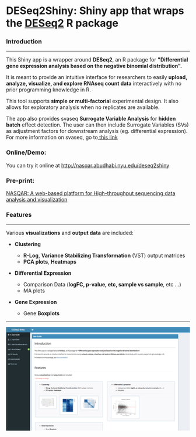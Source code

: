 # DESeq2Shiny: Shiny app that wraps the <a href="https://bioconductor.org/packages/release/bioc/html/DESeq2.html" target="_blank">DESeq2</a> R package

### Introduction
---


This Shiny app is a wrapper around **DESeq2**, an R package for **"Differential gene expression analysis based on the negative binomial distribution".**

It is meant to provide an intuitive interface for researchers to easily **upload, analyze, visualize, and explore RNAseq count data** interactively with no prior programming knowledge in R.

This tool supports **simple or multi-factorial** experimental design. It also allows for exploratory analysis when no replicates are available.

The app also provides svaseq **Surrogate Variable Analysis** for **hidden batch** effect detection. The user can then include Surrogate Variables (SVs) as adjustment factors for downstream analysis (eg. differential expression). For more information on svaseq, go to<a href="https://www.bioconductor.org/packages/devel/workflows/vignettes/rnaseqGene/inst/doc/rnaseqGene.html#using-sva-with-deseq2" target="_blank"> this link</a>

### Online/Demo:
You can try it online at http://nasqar.abudhabi.nyu.edu/deseq2shiny

### Pre-print:
[NASQAR: A web-based platform for High-throughput sequencing data analysis and visualization](https://doi.org/10.1101/709980)

### Features
---
Various **visualizations** and **output data** are included:

*   **Clustering**

    *   **R-Log**, **Variance Stabilizing Transformation** (VST) output matrices
    *   **PCA plots**, **Heatmaps**

*   **Differential Expression**

    *   Comparison Data (**logFC, p-value, etc, sample vs sample**, etc …)
    *   MA plots

*   **Gene Expression**

    *   Gene **Boxplots**
      
      
---
![alt text](screenshotdeseq2.png "Input Data")
